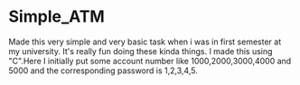 # Simple_ATM
Made this very simple and very basic task  when i was in first semester at my  university. It's really fun doing these kinda things. I made this using "C".Here I initially put some account number like 1000,2000,3000,4000 and 5000 and the corresponding password is 1,2,3,4,5.
